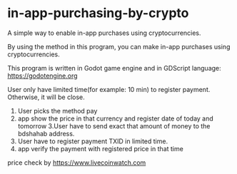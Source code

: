 # in-app-purchasing-by-crypto
A simple way to enable in-app purchases using cryptocurrencies.

By using the method in this program, you can make in-app purchases using cryptocurrencies.

This program is written in Godot game engine and in GDScript language:
https://godotengine.org

User only have limited time(for example: 10 min) to register payment. Otherwise, it will be close.

1. User picks the method pay
2. app show the price in that currency and register date of today and tomorrow
3.User have to send exact that amount of money to the bdshahab address.
4. User have to register payment TXID in limited time.
5. app verify the payment with registered price in that time

price check by https://www.livecoinwatch.com
